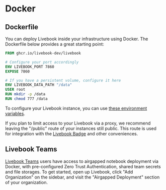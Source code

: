 # Docker

## Dockerfile

You can deploy Livebook inside your infrastructure using Docker. The Dockerfile below provides a great starting point:

```dockerfile
FROM ghcr.io/livebook-dev/livebook

# Configure your port accordingly
ENV LIVEBOOK_PORT 7860
EXPOSE 7860

# If you have a persistent volume, configure it here
ENV LIVEBOOK_DATA_PATH "/data"
USER root
RUN mkdir -p /data
RUN chmod 777 /data
```

To configure your Livebook instance, you can use [these environment variables](../../README.md#environment-variables).

If you plan to limit access to your Livebook via a proxy, we recommend leaving the "/public" route of your instances still public. This route is used for integration with the [Livebook Badge](https://livebook.dev/badge/) and other conveniences.

## Livebook Teams

[Livebook Teams](https://livebook.dev/teams/) users have access to airgapped notebook deployment via Docker, with pre-configured Zero Trust Authentication, shared team secrets and file storages. To get started, open up Livebook, click "Add Organization" on the sidebar, and visit the "Airgapped Deployment" section of your organization.
